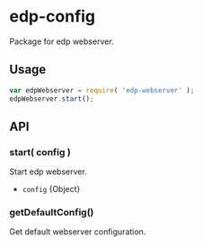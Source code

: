 # edp-config

Package for edp webserver.

## Usage

```javascript
var edpWebserver = require( 'edp-webserver' );
edpWebserver.start();
```

## API


### start( config )

Start edp webserver.

- `config` {Object}

### getDefaultConfig()

Get default webserver configuration.



